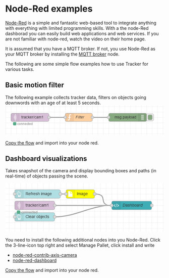 # Node-Red examples
[Node-Red](https://nodered.org) is a simple and fantastic web-based tool to integrate anything with everything with limited programming skills.  With a the node-Red dashborad you can easily build web applications and web services.  If you are not familiar with node-red, watch the video on their home page.

It is assumed that you have a MQTT broker.  If not, you use Node-Red as your MQTT broker by installing the [MQTT broker](https://flows.nodered.org/node/node-red-contrib-aedes) node.

The following are some simple flow examples how to use Tracker for various tasks.

## Basic motion filter
The following example collects tracker data, filters on objects going downwords with an age of at least 5 seconds.
![home](pictures/filter.png)

[Copy the flow](flows/filter.json) and import into your node red.

## Dashboard visualizations
Takes  snapshot of the camera and display bounding boxes and paths (in real-time) of objects passing the scene.

![home](pictures/visualize.png)

You need to install the following additional nodes into you Node-Red. Click the 3-line-icon top right and select Manage Pallet, click install and write
- [node-red-contrib-axis-camera](https://flows.nodered.org/node/node-red-contrib-axis-camera)
- [node-red-dashboard](https://flows.nodered.org/node/node-red-dashboard)

[Copy the flow](flows/visualization.json) and import into your node red.
